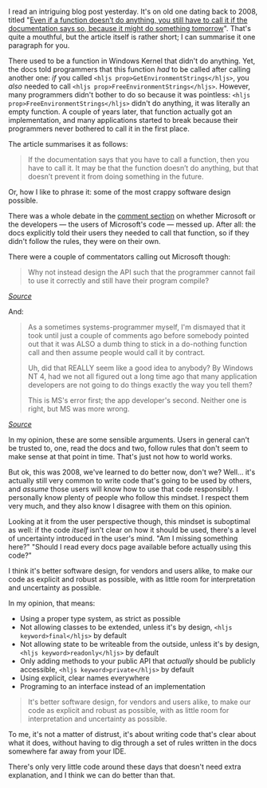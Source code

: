I read an intriguing blog post yesterday. It's on old one dating back to 2008, titled "[Even if a function doesn’t do anything, you still have to call it if the documentation says so, because it might do something tomorrow](https://devblogs.microsoft.com/oldnewthing/20080925-00/?p=20763)". That's quite a mouthful, but the article itself is rather short; I can summarise it one paragraph for you.

There used to be a function in Windows Kernel that didn't do anything. Yet, the docs told programmers that this function _had_ to be called after calling another one: _if_ you called `<hljs prop>GetEnvironmentStrings</hljs>`, you _also_ needed to call `<hljs prop>FreeEnvironmentStrings</hljs>`. However, many programmers didn't bother to do so because it was pointless: `<hljs prop>FreeEnvironmentStrings</hljs>` didn't do anything, it was literally an empty function. A couple of years later, that function actually got an implementation, and many applications started to break because their programmers never bothered to call it in the first place.

The article summarises it as follows:

> If the documentation says that you have to call a function, then you have to call it. It may be that the function doesn’t do anything, but that doesn’t prevent it from doing something in the future.

Or, how I like to phrase it: some of the most crappy software design possible. 

There was a whole debate in the [comment section](https://web.archive.org/web/20100222121715/http://blogs.msdn.com/oldnewthing/archive/2008/09/25/8965129.aspx) on whether Microsoft or the developers — the users of Microsoft's code — messed up. After all: the docs explicitly told their users they needed to call that function, so if they didn't follow the rules, they were on their own.

There were a couple of commentators calling out Microsoft though:

> Why not instead design the API such that the programmer cannot fail to use it correctly and still have their program compile?

<em class="small center">
    <a href="https://web.archive.org/web/20100222121715/http://blogs.msdn.com/oldnewthing/archive/2008/09/25/8965129.aspx#8965837">Source</a>
</em>

And:

> As a sometimes systems-programmer myself, I'm dismayed that it took until just a couple of comments ago before somebody pointed out that it was ALSO a dumb thing to stick in a do-nothing function call and then assume people would call it by contract.
>
> Uh, did that REALLY seem like a good idea to anybody? By Windows NT 4, had we not all figured out a long time ago that many application developers are not going to do things exactly the way you tell them?
>
> This is MS's error first; the app developer's second. Neither one is right, but MS was more wrong.

<em class="small center">
    <a href="https://web.archive.org/web/20100222121715/http://blogs.msdn.com/oldnewthing/archive/2008/09/25/8965129.aspx#8966943">Source</a>
</em>

In my opinion, these are some sensible arguments. Users in general can't be trusted to, one, read the docs and two, follow rules that don't seem to make sense at that point in time. That's just not how to world works.

But ok, this was 2008, we've learned to do better now, don't we? Well… it's actually still very common to write code that's going to be used by others, and _assume_ those users will know how to use that code responsibly. I personally know plenty of people who follow this mindset. I respect them very much, and they also know I disagree with them on this opinion.

Looking at it from the user perspective though, this mindset is suboptimal as well: if the code _itself_ isn't clear on how it should be used, there's a level of uncertainty introduced in the user's mind. "Am I missing something here?" "Should I read every docs page available before actually using this code?"

I think it's better software design, for vendors and users alike, to make our code as explicit and robust as possible, with as little room for interpretation and uncertainty as possible.

In my opinion, that means:

- Using a proper type system, as strict as possible
- Not allowing classes to be extended, unless it's by design, `<hljs keyword>final</hljs>` by default
- Not allowing state to be writeable from the outside, unless it's by design, `<hljs keyword>readonly</hljs>` by default
- Only adding methods to your public API that _actually_ should be publicly accessible, `<hljs keyword>private</hljs>` by default
- Using explicit, clear names everywhere
- Programing to an interface instead of an implementation

> It's better software design, for vendors and users alike, to make our code as explicit and robust as possible, with as little room for interpretation and uncertainty as possible.

To me, it's not a matter of distrust, it's about writing code that's clear about what it does, without having to dig through a set of rules written in the docs somewhere far away from your IDE. 

There's only very little code around these days that doesn't need extra explanation, and I think we can do better than that. 
